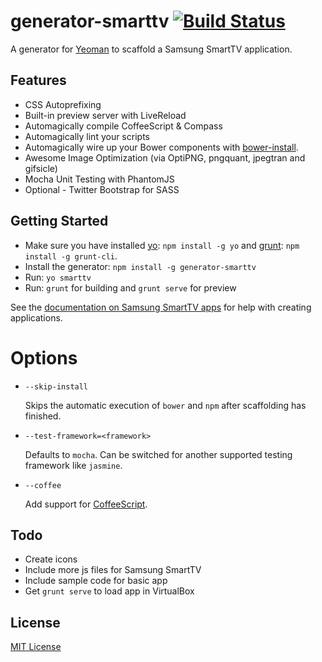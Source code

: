 # generator-smarttv [![Build Status](https://secure.travis-ci.org/eddiemoore/generator-smarttv.png?branch=master)](https://travis-ci.org/eddiemoore/generator-smarttv)

A generator for [Yeoman](http://yeoman.io) to scaffold a Samsung SmartTV application.

## Features

* CSS Autoprefixing
* Built-in preview server with LiveReload
* Automagically compile CoffeeScript & Compass
* Automagically lint your scripts
* Automagically wire up your Bower components with [bower-install](#third-party-dependencies).
* Awesome Image Optimization (via OptiPNG, pngquant, jpegtran and gifsicle)
* Mocha Unit Testing with PhantomJS
* Optional - Twitter Bootstrap for SASS

## Getting Started

- Make sure you have installed [yo](https://github.com/yeoman/yo): `npm install -g yo` and [grunt](http://gruntjs.com/): `npm install -g grunt-cli`.
- Install the generator: `npm install -g generator-smarttv`
- Run: `yo smarttv`
- Run: `grunt` for building and `grunt serve` for preview

See the [documentation on Samsung SmartTV apps](http://www.samsungdforum.com/guide/) for help with creating applications.

# Options

* `--skip-install`

  Skips the automatic execution of `bower` and `npm` after scaffolding has finished.

* `--test-framework=<framework>`

  Defaults to `mocha`. Can be switched for another supported testing framework like `jasmine`.

* `--coffee`

  Add support for [CoffeeScript](http://coffeescript.org/).

## Todo
- Create icons
- Include more js files for Samsung SmartTV
- Include sample code for basic app
- Get `grunt serve` to load app in VirtualBox

## License

[MIT License](http://en.wikipedia.org/wiki/MIT_License)
